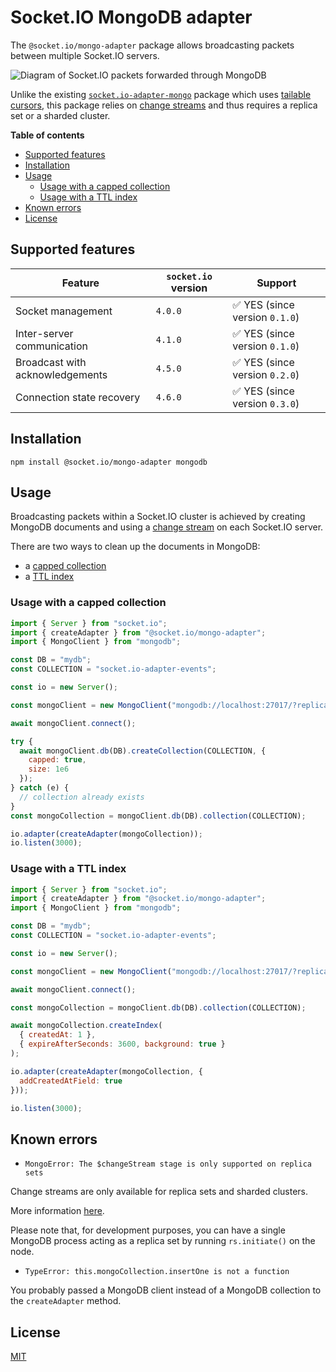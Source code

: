 # Socket.IO MongoDB adapter

The `@socket.io/mongo-adapter` package allows broadcasting packets between multiple Socket.IO servers.

<picture>
  <source media="(prefers-color-scheme: dark)" srcset="./assets/adapter_dark.png">
  <img alt="Diagram of Socket.IO packets forwarded through MongoDB" src="./assets/adapter.png">
</picture>

Unlike the existing [`socket.io-adapter-mongo`](https://github.com/lklepner/socket.io-adapter-mongo) package which uses [tailable cursors](https://docs.mongodb.com/manual/core/tailable-cursors/), this package relies on [change streams](https://docs.mongodb.com/manual/changeStreams/) and thus requires a replica set or a sharded cluster.

**Table of contents**

- [Supported features](#supported-features)
- [Installation](#installation)
- [Usage](#usage)
  - [Usage with a capped collection](#usage-with-a-capped-collection)
  - [Usage with a TTL index](#usage-with-a-ttl-index)
- [Known errors](#known-errors)
- [License](#license)

## Supported features

| Feature                         | `socket.io` version | Support                                        |
|---------------------------------|---------------------|------------------------------------------------|
| Socket management               | `4.0.0`             | :white_check_mark: YES (since version `0.1.0`) |
| Inter-server communication      | `4.1.0`             | :white_check_mark: YES (since version `0.1.0`) |
| Broadcast with acknowledgements | `4.5.0`             | :white_check_mark: YES (since version `0.2.0`) |
| Connection state recovery       | `4.6.0`             | :white_check_mark: YES (since version `0.3.0`) |

## Installation

```
npm install @socket.io/mongo-adapter mongodb
```

## Usage

Broadcasting packets within a Socket.IO cluster is achieved by creating MongoDB documents and using a [change stream](https://docs.mongodb.com/manual/changeStreams/) on each Socket.IO server.

There are two ways to clean up the documents in MongoDB:

- a [capped collection](https://www.mongodb.com/docs/manual/core/capped-collections/)
- a [TTL index](https://www.mongodb.com/docs/manual/core/index-ttl/)

### Usage with a capped collection

```js
import { Server } from "socket.io";
import { createAdapter } from "@socket.io/mongo-adapter";
import { MongoClient } from "mongodb";

const DB = "mydb";
const COLLECTION = "socket.io-adapter-events";

const io = new Server();

const mongoClient = new MongoClient("mongodb://localhost:27017/?replicaSet=rs0");

await mongoClient.connect();

try {
  await mongoClient.db(DB).createCollection(COLLECTION, {
    capped: true,
    size: 1e6
  });
} catch (e) {
  // collection already exists
}
const mongoCollection = mongoClient.db(DB).collection(COLLECTION);

io.adapter(createAdapter(mongoCollection));
io.listen(3000);
```

### Usage with a TTL index

```js
import { Server } from "socket.io";
import { createAdapter } from "@socket.io/mongo-adapter";
import { MongoClient } from "mongodb";

const DB = "mydb";
const COLLECTION = "socket.io-adapter-events";

const io = new Server();

const mongoClient = new MongoClient("mongodb://localhost:27017/?replicaSet=rs0");

await mongoClient.connect();

const mongoCollection = mongoClient.db(DB).collection(COLLECTION);

await mongoCollection.createIndex(
  { createdAt: 1 },
  { expireAfterSeconds: 3600, background: true }
);

io.adapter(createAdapter(mongoCollection, {
  addCreatedAtField: true
}));

io.listen(3000);
```

## Known errors

- `MongoError: The $changeStream stage is only supported on replica sets`

Change streams are only available for replica sets and sharded clusters.

More information [here](https://docs.mongodb.com/manual/changeStreams/).

Please note that, for development purposes, you can have a single MongoDB process acting as a replica set by running `rs.initiate()` on the node.

- `TypeError: this.mongoCollection.insertOne is not a function`

You probably passed a MongoDB client instead of a MongoDB collection to the `createAdapter` method.

## License

[MIT](LICENSE)
